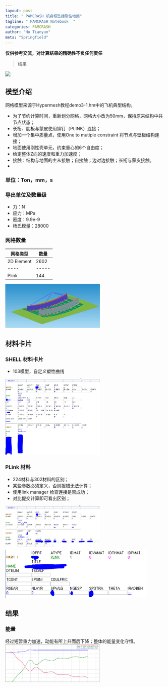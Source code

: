 ```yaml
---
layout: post
title: " PAMCRASH 机身框坠撞刚性地面"
tagline: " PAMCRASH Notebook  "
categories: PAMCRASH
author: "Hu Tianyun"
meta: "Springfield"
---
```

**仅供参考交流，对计算结果的精确性不负任何责任**

> 结果

<img  src="/post_img/plane_cargo/demo3_1-remesh_001.gif"  data-canonical-src="/post_img/plane_cargo/demo3_1-remesh_001.gif" />

## 模型介绍
网格模型来源于Hypermesh教程demo3-1.hm中的飞机典型结构。
 * 为了节约计算时间，重新划分网格，网格大小改为50mm，保持原来结构中共节点状态；
 * 长桁、肋板与蒙皮使用铆钉（PLINK）连接；
 * 增加一个集中质量点，使用One to mutiple constraint 将节点与壁板结构连接；
 * 地面使用刚性壳单元，约束重心的6个自由度；
 * 给定整体Z向的速度和重力加速度；
 * 接触：结构与地面的主从接触；自接触；边对边接触；长桁与蒙皮接触。
 * 
### 单位：Ton，mm，s
### 导出单位及数量级
 * 力：N
 * 应力：MPa
 * 密度：9.9e-9
 * 杨氏模量：28000

### 网格数量
 |网格类型|数量|
 |----|-----|
 |2D Element|2602|
 |----|-----|
 |Plink|144|

<img  src="/post_img/plane_cargo/ps.png" width = "300" data-canonical-src="/post_img/plane_cargo/ps.png" />

## 材料卡片
### SHELL 材料卡片
 * 103模型，自定义塑性曲线
<img  src="/post_img/plane_cargo/mat.png" width = "300" data-canonical-src="/post_img/plane_cargo/mat.png" />

### PLink 材料
 * 224材料与302材料的区别；
 * 某些参数必须定义，否则报错无法计算；
 * 使用link manager 检查连接是否成功；
 * 对比提交计算即可看出区别；
<img  src="/post_img/plane_cargo/plink.png" width = "300" data-canonical-src="/post_img/plane_cargo/plink.png" />
<img  src="/post_img/plane_cargo/plink2.png" data-canonical-src="/post_img/plane_cargo/plink2.png" />

## 结果

### 能量
经过短暂重力加速，动能有所上升而后下降；整体的能量变化守恒。
<img  src="/post_img/plane_cargo/energy.png" width = "300" data-canonical-src="/post_img/plane_cargo/energy.png" />